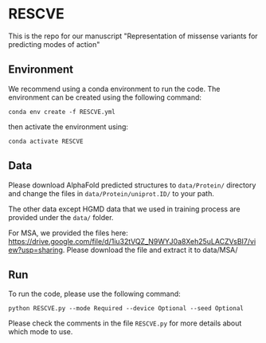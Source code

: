 # RESCVE
This is the repo for our manuscript "Representation of missense variants for predicting modes of action"

## Environment
We recommend using a conda environment to run the code. The environment can be created using the following command:
```
conda env create -f RESCVE.yml
```
then activate the environment using:
```
conda activate RESCVE
```

## Data
Please download AlphaFold predicted structures to `data/Protein/` directory and change the files in `data/Protein/uniprot.ID/` to your path.

The other data except HGMD data that we used in training process are provided under the `data/` folder.

For MSA, we provided the files here: https://drive.google.com/file/d/1iu32tVQZ_N9WYJ0a8Xeh25uLACZVsBI7/view?usp=sharing. Please download the file and extract it to data/MSA/

## Run
To run the code, please use the following command:
```
python RESCVE.py --mode Required --device Optional --seed Optional
```
Please check the comments in the file `RESCVE.py` for more details about which mode to use.
